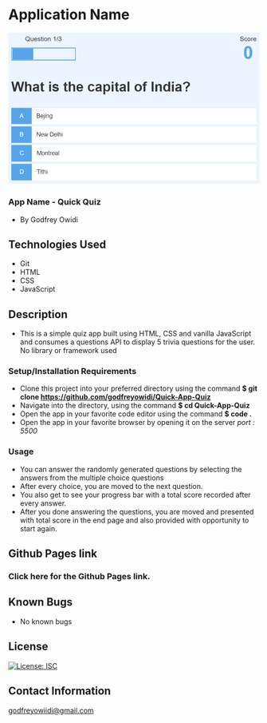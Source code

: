 # Application Name

![quiz](quiz.png)

### App Name - Quick Quiz

* By Godfrey Owidi

## Technologies Used
* Git
* HTML
* CSS
* JavaScript

## Description
* This is a simple quiz app built using HTML, CSS and vanilla JavaScript and consumes a questions API to display 5 trivia questions for the user. No library or framework used
### Setup/Installation Requirements
* Clone this project into your preferred directory using the command **$ git clone https://github.com/godfreyowidi/Quick-App-Quiz**
* Navigate into the directory, using the command **$ cd Quick-App-Quiz**
* Open the app in your favorite code editor using the command **$ code .**
* Open the app in your favorite browser by opening it on the server _port : 5500_

### Usage
* You can answer the randomly generated questions by selecting the answers from the multiple choice questions
* After every choice, you are moved to the next question.
* You also get to see your progress bar with a total score recorded after every answer.
* After you done answering the questions, you are moved and presented with total score in the end page and also provided with opportunity to start again.

## Github Pages link
### Click here for the Github Pages link.

## Known Bugs
* No known bugs

## License
[![License: ISC](https://img.shields.io/badge/License-ISC-blue.svg)](https://opensource.org/licenses/ISC)

## Contact Information
godfreyowiidi@gmail.com